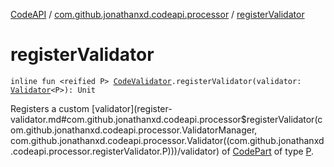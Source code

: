 [CodeAPI](../index.md) / [com.github.jonathanxd.codeapi.processor](index.md) / [registerValidator](.)

# registerValidator

`inline fun <reified P> `[`CodeValidator`](-code-validator/index.md)`.registerValidator(validator: `[`Validator`](-validator/index.md)`<P>): Unit`

Registers a custom [validator](register-validator.md#com.github.jonathanxd.codeapi.processor$registerValidator(com.github.jonathanxd.codeapi.processor.ValidatorManager, com.github.jonathanxd.codeapi.processor.Validator((com.github.jonathanxd.codeapi.processor.registerValidator.P)))/validator) of [CodePart](../com.github.jonathanxd.codeapi/-code-part/index.md) of type [P](#).

